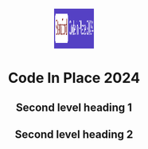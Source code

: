 <!-- PROJECT LOGO -->
<br />
<div align="center">
  <a href="[https://github.com/github_username/repo_name](https://github.com/0ldcamel/codeinplace)">
    <img src="images/CiP2024.png" alt="Logo" width="80" height="80">
  </a>

# Code In Place 2024

## Second level heading 1

## Second level heading 2
